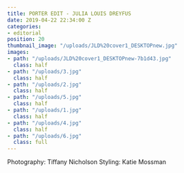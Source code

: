 ```yaml
---
title: PORTER EDIT - JULIA LOUIS DREYFUS
date: 2019-04-22 22:34:00 Z
categories:
- editorial
position: 20
thumbnail_image: "/uploads/JLD%20cover1_DESKTOPnew.jpg"
images:
- path: "/uploads/JLD%20cover1_DESKTOPnew-7b1d43.jpg"
  class: half
- path: "/uploads/3.jpg"
  class: half
- path: "/uploads/2.jpg"
  class: half
- path: "/uploads/5.jpg"
  class: half
- path: "/uploads/1.jpg"
  class: half
- path: "/uploads/4.jpg"
  class: half
- path: "/uploads/6.jpg"
  class: full
---
```


Photography: Tiffany Nicholson
Styling: Katie Mossman